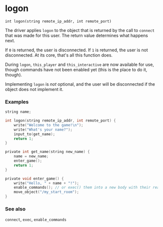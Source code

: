 # logon

`int logon(string remote_ip_addr, int remote_port)`

The driver applies `logon` to the object that is returned by the call to `connect`
that was made for this user. The return value determines what happens next.

If `0` is returned, the user is disconnected. If `1` is returned, the user is
not disconnected. At its core, that's all this function does.

During `logon`, `this_player` and `this_interactive` are now available for use,
though commands have not been enabled yet (this is the place to do it, though).

Implementing `logon` is _not_ optional, and the user will be disconnected if the
object does not implement it.

### Examples

```c
string name;

int logon(string remote_ip_addr, int remote_port) {
    write("Welcome to the game!\n");
    write("What's your name?");
    input_to(get_name);
    return 1;
}

private int get_name(string new_name) {
    name = new_name;
    enter_game();
    return 1;
}

private void enter_game() {
    write("Hello, " + name + "!");
    enable_commands(); // or exec() them into a new body with their real commands.
    move_object("/my_start_room");
}
```

### See also

`connect`, `exec`, `enable_commands`